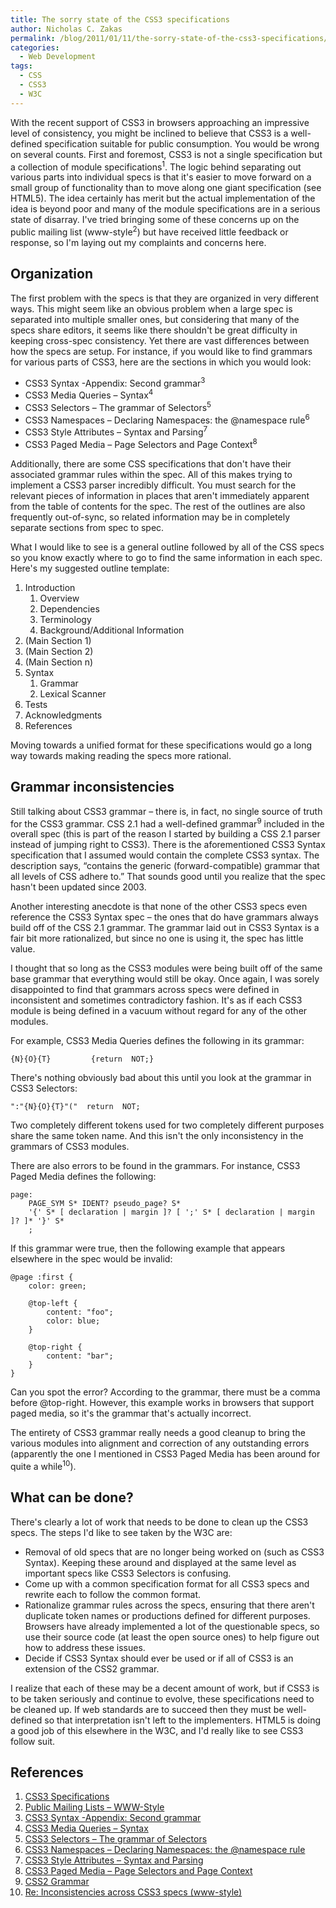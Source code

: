 ```yaml
---
title: The sorry state of the CSS3 specifications
author: Nicholas C. Zakas
permalink: /blog/2011/01/11/the-sorry-state-of-the-css3-specifications/
categories:
  - Web Development
tags:
  - CSS
  - CSS3
  - W3C
---
```

With the recent support of CSS3 in browsers approaching an impressive level of consistency, you might be inclined to believe that CSS3 is a well-defined specification suitable for public consumption. You would be wrong on several counts. First and foremost, CSS3 is not a single specification but a collection of module specifications<sup>1</sup>. The logic behind separating out various parts into individual specs is that it's easier to move forward on a small group of functionality than to move along one giant specification (see HTML5). The idea certainly has merit but the actual implementation of the idea is beyond poor and many of the module specifications are in a serious state of disarray. I've tried bringing some of these concerns up on the public mailing list (www-style<sup>2</sup>) but have received little feedback or response, so I'm laying out my complaints and concerns here.

## Organization

The first problem with the specs is that they are organized in very different ways. This might seem like an obvious problem when a large spec is separated into multiple smaller ones, but considering that many of the specs share editors, it seems like there shouldn't be great difficulty in keeping cross-spec consistency. Yet there are vast differences between how the specs are setup. For instance, if you would like to find grammars for various parts of CSS3, here are the sections in which you would look:

  * CSS3 Syntax -Appendix: Second grammar<sup>3</sup>
  * CSS3 Media Queries &#8211; Syntax<sup>4</sup>
  * CSS3 Selectors &#8211; The grammar of Selectors<sup>5</sup>
  * CSS3 Namespaces &#8211; Declaring Namespaces: the @namespace rule<sup>6</sup>
  * CSS3 Style Attributes &#8211; Syntax and Parsing<sup>7</sup>
  * CSS3 Paged Media &#8211; Page Selectors and Page Context<sup>8</sup>

Additionally, there are some CSS specifications that don't have their associated grammar rules within the spec. All of this makes trying to implement a CSS3 parser incredibly difficult. You must search for the relevant pieces of information in places that aren't immediately apparent from the table of contents for the spec. The rest of the outlines are also frequently out-of-sync, so related information may be in completely separate sections from spec to spec.

What I would like to see is a general outline followed by all of the CSS specs so you know exactly where to go to find the same information in each spec. Here's my suggested outline template:

  1. Introduction 
      1. Overview
      2. Dependencies
      3. Terminology
      4. Background/Additional Information
  2. (Main Section 1)
  3. (Main Section 2)
  4. (Main Section n)
  5. Syntax 
      1. Grammar
      2. Lexical Scanner
  6. Tests
  7. Acknowledgments
  8. References

Moving towards a unified format for these specifications would go a long way towards making reading the specs more rational.

## Grammar inconsistencies

Still talking about CSS3 grammar &#8211; there is, in fact, no single source of truth for the CSS3 grammar. CSS 2.1 had a well-defined grammar<sup>9</sup> included in the overall spec (this is part of the reason I started by building a CSS 2.1 parser instead of jumping right to CSS3). There is the aforementioned CSS3 Syntax specification that I assumed would contain the complete CSS3 syntax. The description says, &#8220;contains the generic (forward-compatible) grammar that all levels of CSS adhere to.&#8221; That sounds good until you realize that the spec hasn't been updated since 2003.

Another interesting anecdote is that none of the other CSS3 specs even reference the CSS3 Syntax spec &#8211; the ones that do have grammars always build off of the CSS 2.1 grammar. The grammar laid out in CSS3 Syntax is a fair bit more rationalized, but since no one is using it, the spec has little value.

I thought that so long as the CSS3 modules were being built off of the same base grammar that everything would still be okay. Once again, I was sorely disappointed to find that grammars across specs were defined in inconsistent and sometimes contradictory fashion. It's as if each CSS3 module is being defined in a vacuum without regard for any of the other modules.

For example, CSS3 Media Queries defines the following in its grammar:

    {N}{O}{T}         {return  NOT;}

There's nothing obviously bad about this until you look at the grammar in CSS3 Selectors:

    ":"{N}{O}{T}"("  return  NOT;

Two completely different tokens used for two completely different purposes share the same token name. And this isn't the only inconsistency in the grammars of CSS3 modules.

There are also errors to be found in the grammars. For instance, CSS3 Paged Media defines the following:

    page:
        PAGE_SYM S* IDENT? pseudo_page? S*
        '{' S* [ declaration | margin ]? [ ';' S* [ declaration | margin ]? ]* '}' S*
        ;
    

If this grammar were true, then the following example that appears elsewhere in the spec would be invalid:

    @page :first {
        color: green;
    
        @top-left {
            content: "foo";
            color: blue;
        }
    
        @top-right {
            content: "bar";
        }
    }
    

Can you spot the error? According to the grammar, there must be a comma before @top-right. However, this example works in browsers that support paged media, so it's the grammar that's actually incorrect.

The entirety of CSS3 grammar really needs a good cleanup to bring the various modules into alignment and correction of any outstanding errors (apparently the one I mentioned in CSS3 Paged Media has been around for quite a while<sup>10</sup>).

## What can be done?

There's clearly a lot of work that needs to be done to clean up the CSS3 specs. The steps I'd like to see taken by the W3C are:

  * Removal of old specs that are no longer being worked on (such as CSS3 Syntax). Keeping these around and displayed at the same level as important specs like CSS3 Selectors is confusing.
  * Come up with a common specification format for all CSS3 specs and rewrite each to follow the common format.
  * Rationalize grammar rules across the specs, ensuring that there aren't duplicate token names or productions defined for different purposes. Browsers have already implemented a lot of the questionable specs, so use their source code (at least the open source ones) to help figure out how to address these issues.
  * Decide if CSS3 Syntax should ever be used or if all of CSS3 is an extension of the CSS2 grammar.

I realize that each of these may be a decent amount of work, but if CSS3 is to be taken seriously and continue to evolve, these specifications need to be cleaned up. If web standards are to succeed then they must be well-defined so that interpretation isn't left to the implementers. HTML5 is doing a good job of this elsewhere in the W3C, and I'd really like to see CSS3 follow suit.

## References

  1. [CSS3 Specifications][1]
  2. [Public Mailing Lists &#8211; WWW-Style][2]
  3. [CSS3 Syntax -Appendix: Second grammar][3]
  4. [CSS3 Media Queries &#8211; Syntax][4]
  5. [CSS3 Selectors &#8211; The grammar of Selectors][5]
  6. [CSS3 Namespaces &#8211; Declaring Namespaces: the @namespace rule][6]
  7. [CSS3 Style Attributes &#8211; Syntax and Parsing][7]
  8. [CSS3 Paged Media &#8211; Page Selectors and Page Context][8]
  9. [CSS2 Grammar][9]
 10. [Re: Inconsistencies across CSS3 specs (www-style)][10]

 [1]: http://www.w3.org/Style/CSS/specs
 [2]: http://lists.w3.org/Archives/Public/www-style/
 [3]: http://www.w3.org/TR/css3-syntax/#detailed-grammar
 [4]: http://www.w3.org/TR/css3-mediaqueries/#syntax
 [5]: http://www.w3.org/TR/css3-selectors/#w3cselgrammar
 [6]: http://www.w3.org/TR/css3-namespace/#declaration
 [7]: http://www.w3.org/TR/css-style-attr/#syntax
 [8]: http://www.w3.org/TR/css3-page/#page-selector-and-context
 [9]: http://www.w3.org/TR/CSS2/grammar.html
 [10]: http://lists.w3.org/Archives/Public/www-style/2010Dec/0196.html
